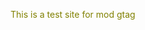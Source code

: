 <!DOCTYPE html>
<title>Example</title>
<style>
  p {
    color: olive;
  }
</style>

<p>This is a test site for mod gtag</p>

<a href="/images/myw3schoolsimage.jpg" download>
